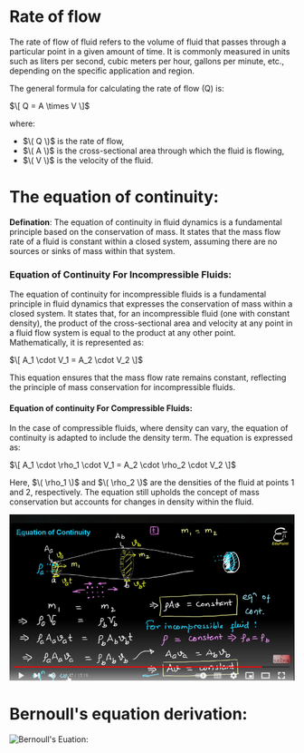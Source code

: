 # Rate of flow
The rate of flow of fluid refers to the volume of fluid that passes through a particular point in a given amount of time. It is commonly measured in units such as liters per second, cubic meters per hour, gallons per minute, etc., depending on the specific application and region.

The general formula for calculating the rate of flow (Q) is:

$\[ Q = A \times V \]$

where:
- $\( Q \)$ is the rate of flow,
- $\( A \)$ is the cross-sectional area through which the fluid is flowing,
- $\( V \)$ is the velocity of the fluid.


# The equation of continuity: 

**Defination**:
The equation of continuity in fluid dynamics is a fundamental principle based on the conservation of mass. It states that the mass flow rate of a fluid is constant within a closed system, assuming there are no sources or sinks of mass within that system. 

### Equation of Continuity For Incompressible Fluids:

The equation of continuity for incompressible fluids is a fundamental principle in fluid dynamics that expresses the conservation of mass within a closed system. It states that, for an incompressible fluid (one with constant density), the product of the cross-sectional area and velocity at any point in a fluid flow system is equal to the product at any other point. Mathematically, it is represented as:

$\[ A_1 \cdot V_1 = A_2 \cdot V_2 \]$

This equation ensures that the mass flow rate remains constant, reflecting the principle of mass conservation for incompressible fluids.

#### Equation of continuity For Compressible Fluids:

In the case of compressible fluids, where density can vary, the equation of continuity is adapted to include the density term. The equation is expressed as:

$\[ A_1 \cdot \rho_1 \cdot V_1 = A_2 \cdot \rho_2 \cdot V_2 \]$

Here, $\( \rho_1 \)$ and $\( \rho_2 \)$ are the densities of the fluid at points 1 and 2, respectively. The equation still upholds the concept of mass conservation but accounts for changes in density within the fluid.

![ans - example](/Academic/photo/hydrodynamics01.png)


# Bernoull's equation derivation: 

![Bernoull's Euation:](https://byjus.com/physics/bernoullis-principle/)